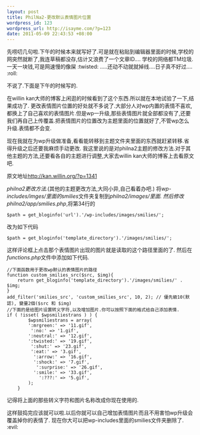```yaml
--- 
layout: post
title: PhilNa2-更改默认表情图片位置
wordpress_id: 123
wordpress_url: http://isayme.com/?p=123
date: 2011-05-09 22:43:53 +08:00
---
```

先唠叨几句啦.下午的时候本来就写好了.可是就在粘贴到编辑器里面的时候,学校的网突然就断了,我连草稿都没存,估计又浪费了一个文章ID....
学校的网络都TM垃圾.一天一块钱,可是网速慢的像屎 :twisted: .....还动不动就就掉线....日子真不好过.... :roll: 

不说了.下面是下午的时候写的.

在willin kan大师的博客上闲逛的时候看到了这个东西.所以就在本地试验了一下,结果成功了.
更改表情图片位置的好处就不多说了.大部分人对wp内置的表情不喜欢,都换上了自己喜欢的表情图片.但是wp一升级,那些表情图片就全部都没有了,还要我们再自己上传覆盖.把表情图片的位置改为主题里面的位置就好了,不管wp怎么升级.表情都不会变.

现在我就在为wp升级做准备,看看能转移到主题文件夹里面的东西就赶紧转移.省得升级之后还要我麻烦手动更改.
我这里说的是对philna2主题的修改方法.对于其他主题的方法,还要看各自的主题进行调整,大家去willin kan大师的博客上去看原文吧.

原文地址<http://kan.willin.org/?p=1341>

*philna2更改方法.*(其他的主题更改方法,大同小异,自己看着办吧.)
将*wp-includes/imges/*里面的*smilies*文件夹复制到*philna2/images/*里面.
然后修改*philna2/app/smilies.php*,将第34行的

	$path = get_bloginfo('url').'/wp-includes/images/smilies/';
	
改为如下代码

	$path = get_bloginfo('template_directory').'/images/smilies/';
	
这样评论框上点击那个表情图片出现的图片就是读取的这个路径里面的了.
然后在*functions.php*文件中添加如下代码.

	//下面函数用于更改wp默认的表情图片的路径
	function custom_smilies_src($src, $img){
	    return get_bloginfo('template_directory').'/images/smilies/' . $img;
	}
	add_filter('smilies_src', 'custom_smilies_src', 10, 2); // 優先級10(默認), 變量2個($src 和 $img)
	//下面的是给图片设置转义字符,以及增加图片.你可以按照下面的格式给自己添加表情.
	if ( !isset( $wpsmiliestrans ) ) {
			$wpsmiliestrans = array(
			':mrgreen:' => '11.gif',
			 ':no:' => '1.gif',
			':neutral:' => '12.gif',
			':twisted:' => '19.gif',
			 ':shut:' => '23.gif',
			 ':eat:' => '3.gif',
			  ':arrow:' => '16.gif',
			  ':shock:' => '7.gif',
			   ':surprise:' => '26.gif',
			  ':smile:' => '33.gif',
			    ':???:' => '5.gif',
			);
		}
		
记得将上面的那些转义字符和图片名称改成你现在使用的.

这样鼓捣完应该就可以啦.以后你就可以自己增加表情图片而且不用害怕wp升级会覆盖掉你的表情了.
现在你大可以把wp-includes里面的smilies文件夹删除了. :evil: 
